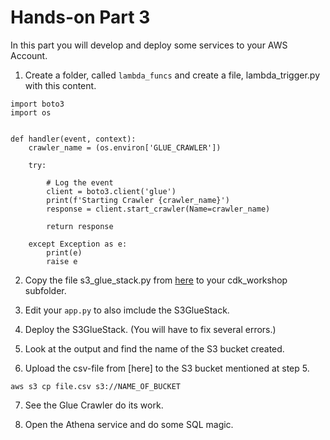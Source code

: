 # Hands-on Part 3

In this part you will develop and deploy some services to your AWS Account.

1. Create a folder, called `lambda_funcs` and create a file, lambda_trigger.py with this content.

```lang=python
import boto3
import os


def handler(event, context):
    crawler_name = (os.environ['GLUE_CRAWLER'])

    try:

        # Log the event
        client = boto3.client('glue')
        print(f'Starting Crawler {crawler_name}')
        response = client.start_crawler(Name=crawler_name)

        return response

    except Exception as e:
        print(e)
        raise e
```

2. Copy the file s3_glue_stack.py from [here](https://raw.githubusercontent.com/haasmichi/cdk-workshop-2022/main/code/cdk-workshop/cdk_workshop/s3_glue_stack.py) to your cdk_workshop subfolder.

3. Edit your `app.py` to also imclude the S3GlueStack.

4. Deploy the S3GlueStack. (You will have to fix several errors.)

5. Look at the output and find the name of the S3 bucket created.

6. Upload the csv-file from [here] to the S3 bucket mentioned at step 5.
```
aws s3 cp file.csv s3://NAME_OF_BUCKET
```
7. See the Glue Crawler do its work.

8. Open the Athena service and do some SQL magic.

